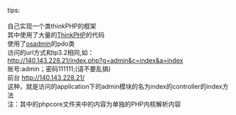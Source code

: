 tips:</br></br>
自己实现一个类thinkPHP的框架</br>
其中使用了大量的<a href='https://github.com/top-think/think'>ThinkPHP</a>的代码</br>
使用了<a href='https://github.com/goglezon/OSAdmin'>osadmin</a>的pdo类</br>
访问的url方式和tp3.2相同,如：</br>
http://140.143.228.21/index.php?g=admin&c=index&a=index</br>账号:admin；密码111111;(请不要乱搞)</br>前台
http://140.143.228.21/</br>
这种，就是访问的application下的admin模块的名为index的controller的index方法</br>
注：其中的phpcore文件夹中的内容为单独的PHP内核解析内容
